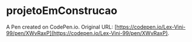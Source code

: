 # projetoEmConstrucao

A Pen created on CodePen.io. Original URL: [https://codepen.io/Lex-Vini-99/pen/XWvRaxP](https://codepen.io/Lex-Vini-99/pen/XWvRaxP).

